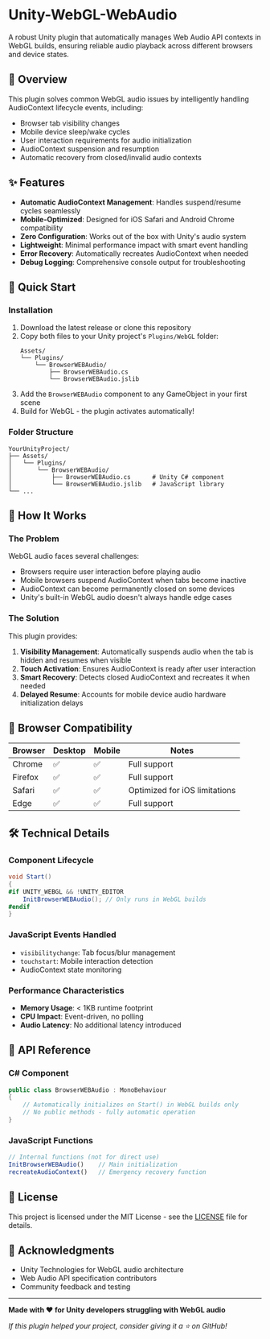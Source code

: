 # Unity-WebGL-WebAudio

A robust Unity plugin that automatically manages Web Audio API contexts in WebGL builds, ensuring reliable audio playback across different browsers and device states.

## 🎯 Overview

This plugin solves common WebGL audio issues by intelligently handling AudioContext lifecycle events, including:
- Browser tab visibility changes
- Mobile device sleep/wake cycles  
- User interaction requirements for audio initialization
- AudioContext suspension and resumption
- Automatic recovery from closed/invalid audio contexts

## ✨ Features

- **Automatic AudioContext Management**: Handles suspend/resume cycles seamlessly
- **Mobile-Optimized**: Designed for iOS Safari and Android Chrome compatibility
- **Zero Configuration**: Works out of the box with Unity's audio system
- **Lightweight**: Minimal performance impact with smart event handling
- **Error Recovery**: Automatically recreates AudioContext when needed
- **Debug Logging**: Comprehensive console output for troubleshooting

## 🚀 Quick Start

### Installation

1. Download the latest release or clone this repository
2. Copy both files to your Unity project's `Plugins/WebGL` folder:
   ```
   Assets/
   └── Plugins/
       └── BrowserWEBAudio/
           ├── BrowserWEBAudio.cs
           └── BrowserWEBAudio.jslib
   ```
3. Add the `BrowserWEBAudio` component to any GameObject in your first scene
4. Build for WebGL - the plugin activates automatically!

### Folder Structure
```
YourUnityProject/
├── Assets/
│   └── Plugins/
│       └── BrowserWEBAudio/
│           ├── BrowserWEBAudio.cs      # Unity C# component
│           └── BrowserWEBAudio.jslib   # JavaScript library
└── ...
```

## 🔧 How It Works

### The Problem
WebGL audio faces several challenges:
- Browsers require user interaction before playing audio
- Mobile browsers suspend AudioContext when tabs become inactive
- AudioContext can become permanently closed on some devices
- Unity's built-in WebGL audio doesn't always handle edge cases

### The Solution
This plugin provides:

1. **Visibility Management**: Automatically suspends audio when the tab is hidden and resumes when visible
2. **Touch Activation**: Ensures AudioContext is ready after user interaction
3. **Smart Recovery**: Detects closed AudioContext and recreates it when needed
4. **Delayed Resume**: Accounts for mobile device audio hardware initialization delays

## 📱 Browser Compatibility

| Browser | Desktop | Mobile | Notes |
|---------|---------|--------|-------|
| Chrome | ✅ | ✅ | Full support |
| Firefox | ✅ | ✅ | Full support |
| Safari | ✅ | ✅ | Optimized for iOS limitations |
| Edge | ✅ | ✅ | Full support |

## 🛠️ Technical Details

### Component Lifecycle
```csharp
void Start()
{
#if UNITY_WEBGL && !UNITY_EDITOR
    InitBrowserWEBAudio(); // Only runs in WebGL builds
#endif
}
```

### JavaScript Events Handled
- `visibilitychange`: Tab focus/blur management
- `touchstart`: Mobile interaction detection
- AudioContext state monitoring

### Performance Characteristics
- **Memory Usage**: < 1KB runtime footprint
- **CPU Impact**: Event-driven, no polling
- **Audio Latency**: No additional latency introduced

## 📄 API Reference

### C# Component
```csharp
public class BrowserWEBAudio : MonoBehaviour
{
    // Automatically initializes on Start() in WebGL builds only
    // No public methods - fully automatic operation
}
```

### JavaScript Functions
```javascript
// Internal functions (not for direct use)
InitBrowserWEBAudio()    // Main initialization
recreateAudioContext()   // Emergency recovery function
```

## 📝 License

This project is licensed under the MIT License - see the [LICENSE](LICENSE) file for details.

## 🙏 Acknowledgments

- Unity Technologies for WebGL audio architecture
- Web Audio API specification contributors
- Community feedback and testing

---

**Made with ❤️ for Unity developers struggling with WebGL audio**

*If this plugin helped your project, consider giving it a ⭐ on GitHub!*
